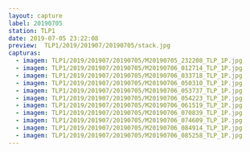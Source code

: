 ```yaml
---
layout: capture
label: 20190705
station: TLP1
date: 2019-07-05 23:22:08
preview:  TLP1/2019/201907/20190705/stack.jpg
capturas:
  - imagem: TLP1/2019/201907/20190705/M20190705_232208_TLP_1P.jpg
  - imagem: TLP1/2019/201907/20190705/M20190706_012714_TLP_1P.jpg
  - imagem: TLP1/2019/201907/20190705/M20190706_033718_TLP_1P.jpg
  - imagem: TLP1/2019/201907/20190705/M20190706_050310_TLP_1P.jpg
  - imagem: TLP1/2019/201907/20190705/M20190706_053737_TLP_1P.jpg
  - imagem: TLP1/2019/201907/20190705/M20190706_054223_TLP_1P.jpg
  - imagem: TLP1/2019/201907/20190705/M20190706_061519_TLP_1P.jpg
  - imagem: TLP1/2019/201907/20190705/M20190706_070839_TLP_1P.jpg
  - imagem: TLP1/2019/201907/20190705/M20190706_074609_TLP_1P.jpg
  - imagem: TLP1/2019/201907/20190705/M20190706_084914_TLP_1P.jpg
  - imagem: TLP1/2019/201907/20190705/M20190706_085258_TLP_1P.jpg
---
```

